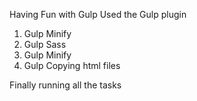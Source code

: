 Having Fun with Gulp
Used the Gulp plugin
1) Gulp Minify
2) Gulp Sass
3) Gulp Minify
4) Gulp Copying html files

Finally running all the tasks